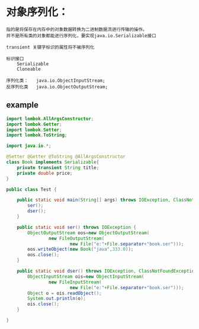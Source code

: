 # 对象序列化：

	指的是将保存在内存中的对象数据转换为二进制数据流进行传输的操作。
	并不是所有类的对象都能进行序列化，要实现java.io.Serializable接口
	
	transient 关键字标识的属性将不被序列化
	
	标识接口
		Serializable
		Cloneable
		
	序列化类：	java.io.ObjectInputStream;
	反序列化类	java.io.ObjectOutputStream;

example
---
```java
import lombok.AllArgsConstructor;
import lombok.Getter;
import lombok.Setter;
import lombok.ToString;

import java.io.*;

@Setter @Getter @ToString @AllArgsConstructor
class Book implements Serializable{
    private transient String title;
    private double price;
}

public class Test {

    public static void main(String[] args) throws IOException, ClassNotFoundException {
        ser();
        dser();
    }

    public static void ser() throws IOException {
        ObjectOutputStream oos=new ObjectOutputStream(
                new FileOutputStream(
                        new File("e:"+File.separator+"book.ser")));
        oos.writeObject(new Book("java",333.0));
        oos.close();
    }

    public static void dser() throws IOException, ClassNotFoundException {
        ObjectInputStream ois=new ObjectInputStream(
                new FileInputStream(
                        new File("e:"+File.separator+"book.ser")));
        Object o = ois.readObject();
        System.out.println(o);
        ois.close();
    }

}
```

